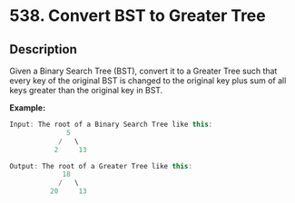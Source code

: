 # 538. Convert BST to Greater Tree
## Description
Given a Binary Search Tree (BST), convert it to a Greater Tree such that every key of the original BST is changed to the original key plus sum of all keys greater than the original key in BST.

**Example:**
```C++
Input: The root of a Binary Search Tree like this:
              5
            /   \
           2     13
```
```C++
Output: The root of a Greater Tree like this:
             18
            /   \
          20     13
```